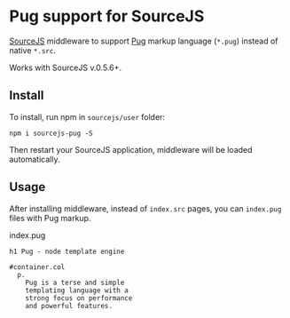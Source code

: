 Pug support for SourceJS
===============

[SourceJS](http://sourcejs.com) middleware to support [Pug](https://pugjs.org/) markup language (`*.pug`) instead of native `*.src`.

Works with SourceJS v.0.5.6+.

## Install

To install, run npm in `sourcejs/user` folder:

```
npm i sourcejs-pug -S
```

Then restart your SourceJS application, middleware will be loaded automatically.

## Usage

After installing middleware, instead of `index.src` pages, you can `index.pug` files with Pug markup.

index.pug

```
h1 Pug - node template engine

#container.col
  p.
    Pug is a terse and simple
    templating language with a
    strong focus on performance
    and powerful features.
```